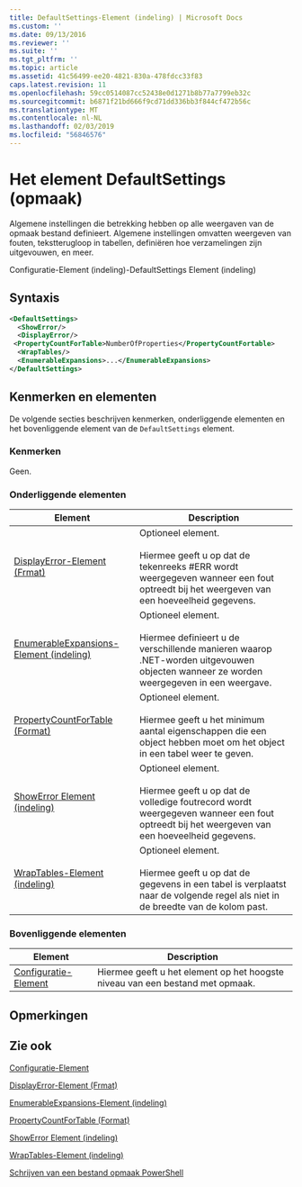 ```yaml
---
title: DefaultSettings-Element (indeling) | Microsoft Docs
ms.custom: ''
ms.date: 09/13/2016
ms.reviewer: ''
ms.suite: ''
ms.tgt_pltfrm: ''
ms.topic: article
ms.assetid: 41c56499-ee20-4821-830a-478fdcc33f83
caps.latest.revision: 11
ms.openlocfilehash: 59cc0514087cc52438e0d1271b8b77a7799eb32c
ms.sourcegitcommit: b6871f21bd666f9cd71dd336bb3f844cf472b56c
ms.translationtype: MT
ms.contentlocale: nl-NL
ms.lasthandoff: 02/03/2019
ms.locfileid: "56846576"
---
```

# <a name="defaultsettings-element-format"></a>Het element DefaultSettings (opmaak)

Algemene instellingen die betrekking hebben op alle weergaven van de opmaak bestand definieert. Algemene instellingen omvatten weergeven van fouten, tekstterugloop in tabellen, definiëren hoe verzamelingen zijn uitgevouwen, en meer.

Configuratie-Element (indeling)-DefaultSettings Element (indeling)

## <a name="syntax"></a>Syntaxis

```xml
<DefaultSettings>
  <ShowError/>
  <DisplayError/>
 <PropertyCountForTable>NumberOfProperties</PropertyCountFortable>
  <WrapTables/>
  <EnumerableExpansions>...</EnumerableExpansions>
</DefaultSettings>
```

## <a name="attributes-and-elements"></a>Kenmerken en elementen

De volgende secties beschrijven kenmerken, onderliggende elementen en het bovenliggende element van de `DefaultSettings` element.

### <a name="attributes"></a>Kenmerken

Geen.

### <a name="child-elements"></a>Onderliggende elementen

|Element|Description|
|-------------|-----------------|
|[DisplayError-Element (Frmat)](./displayerror-element-format.md)|Optioneel element.<br /><br /> Hiermee geeft u op dat de tekenreeks #ERR wordt weergegeven wanneer een fout optreedt bij het weergeven van een hoeveelheid gegevens.|
|[EnumerableExpansions-Element (indeling)](./enumerableexpansions-element-format.md)|Optioneel element.<br /><br /> Hiermee definieert u de verschillende manieren waarop .NET-worden uitgevouwen objecten wanneer ze worden weergegeven in een weergave.|
|[PropertyCountForTable (Format)](./propertycountfortable-element-format.md)|Optioneel element.<br /><br /> Hiermee geeft u het minimum aantal eigenschappen die een object hebben moet om het object in een tabel weer te geven.|
|[ShowError Element (indeling)](./showerror-element-format.md)|Optioneel element.<br /><br /> Hiermee geeft u op dat de volledige foutrecord wordt weergegeven wanneer een fout optreedt bij het weergeven van een hoeveelheid gegevens.|
|[WrapTables-Element (indeling)](./wraptables-element-format.md)|Optioneel element.<br /><br /> Hiermee geeft u op dat de gegevens in een tabel is verplaatst naar de volgende regel als niet in de breedte van de kolom past.|

### <a name="parent-elements"></a>Bovenliggende elementen

|Element|Description|
|-------------|-----------------|
|[Configuratie-Element](./configuration-element-format.md)|Hiermee geeft u het element op het hoogste niveau van een bestand met opmaak.|

## <a name="remarks"></a>Opmerkingen

## <a name="see-also"></a>Zie ook

[Configuratie-Element](./configuration-element-format.md)

[DisplayError-Element (Frmat)](./displayerror-element-format.md)

[EnumerableExpansions-Element (indeling)](./enumerableexpansions-element-format.md)

[PropertyCountForTable (Format)](./propertycountfortable-element-format.md)

[ShowError Element (indeling)](./showerror-element-format.md)

[WrapTables-Element (indeling)](./wraptables-element-format.md)

[Schrijven van een bestand opmaak PowerShell](./writing-a-powershell-formatting-file.md)
